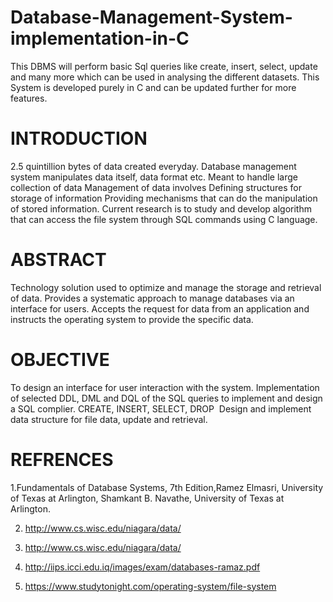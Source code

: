 # Database-Management-System-implementation-in-C
This DBMS will perform basic Sql queries like create, insert, select, update and many more which can be used in analysing the different datasets. This System is developed purely in C and can be updated further for more features.

# INTRODUCTION
2.5 quintillion bytes of data created everyday.
Database management system manipulates data itself, data format etc.
Meant to handle large collection of data 
Management of data involves
Defining structures for storage of information
Providing mechanisms that can do the manipulation of stored information.
Current research is to study and develop algorithm that can access the file system through SQL commands using C language.

# ABSTRACT
Technology solution used to optimize and manage the storage and retrieval of data.
Provides a systematic approach to manage databases via an interface for users.
Accepts the request for data from an application and instructs the operating system to provide the specific data.

# OBJECTIVE
To design an interface for user interaction with the system.
Implementation of selected DDL, DML and DQL of the SQL queries to implement and design a SQL complier.
CREATE, INSERT, SELECT, DROP 
Design and implement data structure for file data, update and retrieval.

# REFRENCES
1.Fundamentals of Database Systems, 7th Edition,Ramez Elmasri, University of Texas at Arlington, Shamkant B. Navathe,                       University of Texas at Arlington.

2. http://www.cs.wisc.edu/niagara/data/  

3. http://www.cs.wisc.edu/niagara/data/

4. http://iips.icci.edu.iq/images/exam/databases-ramaz.pdf

5. https://www.studytonight.com/operating-system/file-system
